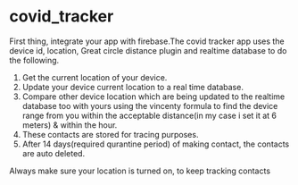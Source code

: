 # covid_tracker

First thing, integrate your app with firebase.The covid tracker app uses the device id, location, Great circle distance plugin and realtime database to do the following.
1. Get the current location of your device.
2. Update your device current location to a real time database.
3. Compare other device location which are being updated to the realtime database too with yours using the vincenty formula to find the device range from you within the acceptable distance(in my case i set it at  6 meters) & within the hour.
4. These contacts are stored for tracing purposes. 
5. After 14 days(required qurantine period) of making contact, the contacts are auto deleted.

Always make sure your location is turned on, to keep tracking contacts


